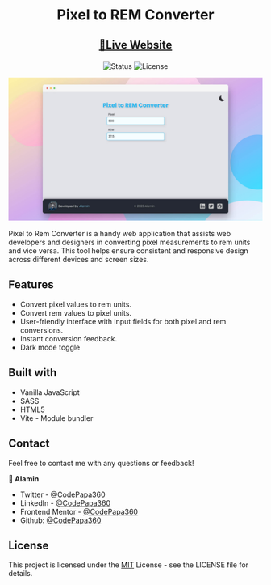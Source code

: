 <div align="center">

# Pixel to REM Converter

</div>

<h2 align="center">

[🚀Live Website](https://px-to-rem-converter-codepapa360.netlify.app)

</h2>

<!-- Badges -->
<div align="center">

<img src="https://img.shields.io/badge/Status-Completed-success?style=flat" alt="Status" />

<!-- Liceensee -->
<img src="https://img.shields.io/badge/License-MIT-blue?style=flat" alt="License" />

</div>

<!-- Screenshot -->
<a align="center" href="https://px-to-rem-converter-codepapa360.netlify.app">

![Screenshot](./screenshots/px-to-rem-converter-preview-codepapa360.jpg)

</a>

<!-- Brief -->

Pixel to Rem Converter is a handy web application that assists web developers and designers in converting pixel measurements to rem units and vice versa. This tool helps ensure consistent and responsive design across different devices and screen sizes.

<!--  -->

## Features

- Convert pixel values to rem units.
- Convert rem values to pixel units.
- User-friendly interface with input fields for both pixel and rem conversions.
- Instant conversion feedback.
- Dark mode toggle

## Built with

- Vanilla JavaScript
- SASS
- HTML5
- Vite - Module bundler

## Contact

Feel free to contact me with any questions or feedback!

<b>👤 Alamin</b>

- Twitter - [@CodePapa360](https://www.twitter.com/CodePapa360)
- LinkedIn - [@CodePapa360](https://www.linkedin.com/in/codepapa360)
- Frontend Mentor - [@CodePapa360](https://www.frontendmentor.io/profile/CodePapa360)
- Github: [@CodePapa360](https://github.com/codepapa360)

## License

This project is licensed under the [MIT](https://github.com/CodePapa360/Pixel-to-REM-Converter/blob/main/LICENSE.md) License - see the LICENSE file for details.

